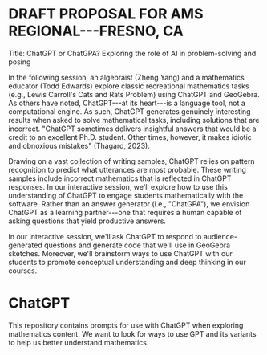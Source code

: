 # DRAFT PROPOSAL FOR AMS REGIONAL---FRESNO, CA
Title: ChatGPT or ChatGPA? Exploring the role of AI in problem-solving and posing

In the following session, an algebraist (Zheng Yang) and a mathematics educator (Todd Edwards) explore classic recreational mathematics tasks (e.g., Lewis Carroll's Cats and Rats Problem) using ChatGPT and GeoGebra. As others have noted, ChatGPT---at its heart---is a language tool, not a computational engine. As such, ChatGPT generates genuinely interesting results when asked to solve mathematical tasks, including solutions that are incorrect. "ChatGPT sometimes delivers insightful answers that would be a credit to an excellent Ph.D. student. Other times, however, it makes idiotic and obnoxious mistakes" (Thagard, 2023). 

Drawing on a vast collection of writing samples, ChatGPT relies on pattern recognition to predict what utterances are most probable. These writing samples include incorrect mathematics that is reflected in ChatGPT responses. In our interactive session, we'll explore how to use this understanding of ChatGPT to engage students mathematically with the software. Rather than an answer generator (i.e., "ChatGPA"), we envision ChatGPT as a learning partner---one that requires a human capable of asking questions that yield productive answers. 

In our interactive session, we'll ask ChatGPT to respond to audience-generated questions and generate code that we'll use in GeoGebra sketches. Moreover, we'll brainstorm ways to use ChatGPT with our students to promote conceptual understanding and deep thinking in our courses.


# ChatGPT
This repository contains prompts for use with ChatGPT when exploring mathematics content.
We want to look for ways to use GPT and its variants to help us better understand mathematics.

